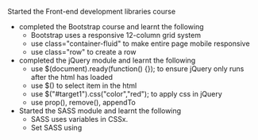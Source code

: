 Started the Front-end development libraries course
- completed the Bootstrap course and learnt the following
    - Bootstrap uses a responsive 12-column grid system
    - use class="container-fluid" to make entire page mobile responsive
    - use class="row" to create a row
- completed the jQuery module and learnt the following
    -  use $(document).ready(function() {}); to ensure jQuery only runs after the html has loaded
    - use $() to select item in the html
    - use  $("#target1").css("color","red"); to apply css in jQuery
    - use prop(), remove(), appendTo
- Started the SASS module and learnt the following
    - SASS uses variables in CSSx.
    - Set SASS using <script type="text/scss">
    - the use or @mixin to group declarations and @include to call them
    - SASS allows @if and @else but doesn't use bracket.  @if a==b{}
    - @for $i from 1 to 6{.text-#{$i}{font-size: 15*$i;}}
    -use @ each to loop over items. Can be used to create new css classes
    use @extend for inheritance in SASS